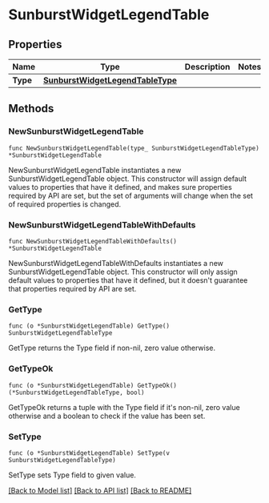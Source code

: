 # SunburstWidgetLegendTable

## Properties

Name | Type | Description | Notes
---- | ---- | ----------- | ------
**Type** | [**SunburstWidgetLegendTableType**](SunburstWidgetLegendTableType.md) |  | 

## Methods

### NewSunburstWidgetLegendTable

`func NewSunburstWidgetLegendTable(type_ SunburstWidgetLegendTableType) *SunburstWidgetLegendTable`

NewSunburstWidgetLegendTable instantiates a new SunburstWidgetLegendTable object.
This constructor will assign default values to properties that have it defined,
and makes sure properties required by API are set, but the set of arguments
will change when the set of required properties is changed.

### NewSunburstWidgetLegendTableWithDefaults

`func NewSunburstWidgetLegendTableWithDefaults() *SunburstWidgetLegendTable`

NewSunburstWidgetLegendTableWithDefaults instantiates a new SunburstWidgetLegendTable object.
This constructor will only assign default values to properties that have it defined,
but it doesn't guarantee that properties required by API are set.

### GetType

`func (o *SunburstWidgetLegendTable) GetType() SunburstWidgetLegendTableType`

GetType returns the Type field if non-nil, zero value otherwise.

### GetTypeOk

`func (o *SunburstWidgetLegendTable) GetTypeOk() (*SunburstWidgetLegendTableType, bool)`

GetTypeOk returns a tuple with the Type field if it's non-nil, zero value otherwise
and a boolean to check if the value has been set.

### SetType

`func (o *SunburstWidgetLegendTable) SetType(v SunburstWidgetLegendTableType)`

SetType sets Type field to given value.



[[Back to Model list]](../README.md#documentation-for-models) [[Back to API list]](../README.md#documentation-for-api-endpoints) [[Back to README]](../README.md)


